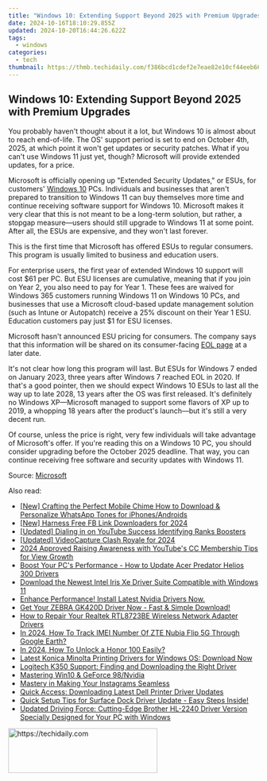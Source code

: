 ```yaml
---
title: "Windows 10: Extending Support Beyond 2025 with Premium Upgrades"
date: 2024-10-16T18:10:29.855Z
updated: 2024-10-20T16:44:26.622Z
tags:
  - windows
categories:
  - tech
thumbnail: https://thmb.techidaily.com/f386bcd1cdef2e7eae82e10cf44eeb6665615e5a19222b7cb69d0ec540888707.jpg
---
```


## Windows 10: Extending Support Beyond 2025 with Premium Upgrades

You probably haven't thought about it a lot, but Windows 10 is almost about to reach end-of-life. The OS' support period is set to end on October 4th, 2025, at which point it won't get updates or security patches. What if you can't use Windows 11 just yet, though? Microsoft will provide extended updates, for a price.

 Microsoft is officially opening up "Extended Security Updates," or ESUs, for customers' [Windows 10](https://sim-unlock.techidaily.com/in-2024-how-to-unlock-sim-card-on-apple-iphone-7-plus-online-without-jailbreak-by-drfone-ios/) PCs. Individuals and businesses that aren't prepared to transition to Windows 11 can buy themselves more time and continue receiving software support for Windows 10\. Microsoft makes it very clear that this is not meant to be a long-term solution, but rather, a stopgap measure—users should still upgrade to Windows 11 at some point. After all, the ESUs are expensive, and they won't last forever.

 This is the first time that Microsoft has offered ESUs to regular consumers. This program is usually limited to business and education users.

 For enterprise users, the first year of extended Windows 10 support will cost $61 per PC. But ESU licenses are cumulative, meaning that if you join on Year 2, you also need to pay for Year 1\. These fees are waived for Windows 365 customers running Windows 11 on Windows 10 PCs, and businesses that use a Microsoft cloud-based update management solution (such as Intune or Autopatch) receive a 25% discount on their Year 1 ESU. Education customers pay just $1 for ESU licenses.

 Microsoft hasn't announced ESU pricing for consumers. The company says that this information will be shared on its consumer-facing [EOL page](https://www.microsoft.com/en-is/windows/end-of-support) at a later date.

 It's not clear how long this program will last. But ESUs for Windows 7 ended on January 2023, three years after Windows 7 reached EOL in 2020\. If that's a good pointer, then we should expect Windows 10 ESUs to last all the way up to late 2028, 13 years after the OS was first released. It's definitely no Windows XP—Microsoft managed to support some flavors of XP up to 2019, a whopping 18 years after the product's launch—but it's still a very decent run.

 Of course, unless the price is right, very few individuals will take advantage of Microsoft's offer. If you're reading this on a Windows 10 PC, you should consider upgrading before the October 2025 deadline. That way, you can continue receiving free software and security updates with Windows 11.

 Source: [Microsoft](https://techcommunity.microsoft.com/t5/windows-it-pro-blog/when-to-use-windows-10-extended-security-updates/ba-p/4102628)

<ins class="adsbygoogle"
     style="display:block"
     data-ad-format="autorelaxed"
     data-ad-client="ca-pub-7571918770474297"
     data-ad-slot="1223367746"></ins>

<ins class="adsbygoogle"
     style="display:block"
     data-ad-client="ca-pub-7571918770474297"
     data-ad-slot="8358498916"
     data-ad-format="auto"
     data-full-width-responsive="true"></ins>

<span class="atpl-alsoreadstyle">Also read:</span>
<div><ul>
<li><a href="https://extra-lessons.techidaily.com/new-crafting-the-perfect-mobile-chime-how-to-download-and-personalize-whatsapp-tones-for-iphonesandroids/"><u>[New] Crafting the Perfect Mobile Chime How to Download & Personalize WhatsApp Tones for iPhones/Androids</u></a></li>
<li><a href="https://facebook-video-recording.techidaily.com/new-harness-free-fb-link-downloaders-for-2024/"><u>[New] Harness Free FB Link Downloaders for 2024</u></a></li>
<li><a href="https://youtube-docs.techidaily.com/ed-dialing-in-on-youtube-success-identifying-ranks-boosters/"><u>[Updated] Dialing in on YouTube Success Identifying Ranks Boosters</u></a></li>
<li><a href="https://video-capture.techidaily.com/updated-videocapture-clash-royale-for-2024/"><u>[Updated] VideoCapture Clash Royale for 2024</u></a></li>
<li><a href="https://youtube-stream.techidaily.com/2024-approved-raising-awareness-with-youtubes-cc-membership-tips-for-view-growth/"><u>2024 Approved Raising Awareness with YouTube's CC Membership Tips for View Growth</u></a></li>
<li><a href="https://win-dash.techidaily.com/boost-your-pcs-performance-how-to-update-acer-predator-helios-300-drivers/"><u>Boost Your PC's Performance - How to Update Acer Predator Helios 300 Drivers</u></a></li>
<li><a href="https://win-dash.techidaily.com/download-the-newest-intel-iris-xe-driver-suite-compatible-with-windows-11/"><u>Download the Newest Intel Iris Xe Driver Suite Compatible with Windows 11</u></a></li>
<li><a href="https://games-able.techidaily.com/1719168855962-enhance-performance-install-latest-nvidia-drivers-now/"><u>Enhance Performance! Install Latest Nvidia Drivers Now.</u></a></li>
<li><a href="https://win-dash.techidaily.com/1722966463540-get-your-zebra-gk420d-driver-now-fast-and-simple-download/"><u>Get Your ZEBRA GK420D Driver Now - Fast & Simple Download!</u></a></li>
<li><a href="https://win-dash.techidaily.com/how-to-repair-your-realtek-rtl8723be-wireless-network-adapter-drivers/"><u>How to Repair Your Realtek RTL8723BE Wireless Network Adapter Drivers</u></a></li>
<li><a href="https://unlock-android.techidaily.com/in-2024-how-to-track-imei-number-of-zte-nubia-flip-5g-through-google-earth-by-drfone-android/"><u>In 2024, How To Track IMEI Number Of ZTE Nubia Flip 5G Through Google Earth?</u></a></li>
<li><a href="https://unlock-android.techidaily.com/in-2024-how-to-unlock-a-honor-100-easily-by-drfone-android/"><u>In 2024, How To Unlock a Honor 100 Easily?</u></a></li>
<li><a href="https://win-dash.techidaily.com/1722976200319-latest-konica-minolta-printing-drivers-for-windows-os-download-now/"><u>Latest Konica Minolta Printing Drivers for Windows OS: Download Now</u></a></li>
<li><a href="https://win-dash.techidaily.com/logitech-k350-support-finding-and-downloading-the-right-driver/"><u>Logitech K350 Support: Finding and Downloading the Right Driver</u></a></li>
<li><a href="https://network-issues.techidaily.com/mastering-win10-and-geforce-98nvidia/"><u>Mastering Win10 & GeForce 98/Nvidia</u></a></li>
<li><a href="https://instagram-clips.techidaily.com/mastery-in-making-your-instagrams-seamless/"><u>Mastery in Making Your Instagrams Seamless</u></a></li>
<li><a href="https://win-dash.techidaily.com/quick-access-downloading-latest-dell-printer-driver-updates/"><u>Quick Access: Downloading Latest Dell Printer Driver Updates</u></a></li>
<li><a href="https://win-dash.techidaily.com/quick-setup-tips-for-surface-dock-driver-update-easy-steps-inside/"><u>Quick Setup Tips for Surface Dock Driver Update - Easy Steps Inside!</u></a></li>
<li><a href="https://win-dash.techidaily.com/updated-driving-force-cutting-edge-brother-hl-2240-driver-version-specially-designed-for-your-pc-with-windows/"><u>Updated Driving Force: Cutting-Edge Brother HL-2240 Driver Version Specially Designed for Your PC with Windows</u></a></li>
</ul></div>

<!-- affiliate ads begin -->
<a href="https://25home.pxf.io/c/5597632/2148646/16836" target="_top" id="2148646">
  <img src="//a.impactradius-go.com/display-ad/16836-2148646" border="0" alt="https://techidaily.com" width="300" height="90"/>
</a>
<img height="0" width="0" src="https://25home.pxf.io/i/5597632/2148646/16836" style="position:absolute;visibility:hidden;" border="0" />
<!-- affiliate ads end -->

